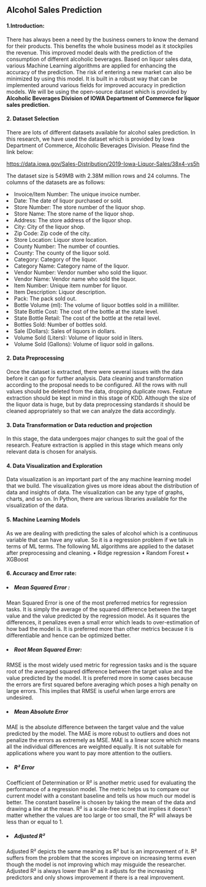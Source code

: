 ## Alcohol Sales Prediction
#### 1.Introduction:
There has always been a need by the business owners to know the demand for their products. This benefits the whole business model as it stockpiles the revenue. This improved model deals with the prediction of the consumption of different alcoholic beverages. Based on liquor sales data, various Machine Learning algorithms are applied for enhancing the accuracy of the prediction. The risk of entering a new market can also be minimized by using this model. It is built in a robust way that can be implemented around various fields for improved accuracy in prediction models. We will be using the open-source dataset which is provided by <b> Alcoholic Beverages Division of IOWA Department of Commerce for liquor sales prediction.</b>

#### 2. Dataset Selection
There are lots of different datasets available for alcohol sales prediction. In this research, we have used the dataset which is provided by Iowa Department of Commerce, Alcoholic Beverages Division. Please find the link below:

<a href="https://data.iowa.gov/Sales-Distribution/2019-Iowa-Liquor-Sales/38x4-vs5h">https://data.iowa.gov/Sales-Distribution/2019-Iowa-Liquor-Sales/38x4-vs5h</a>

The dataset size is 549MB with 2.38M million rows and 24 columns. The columns of the datasets are as follows:
  <li>Invoice/Item Number: The unique invoice number.</li>
  <li>Date: The date of liquor purchased or sold.</li>
  <li>Store Number: The store number of the liquor shop.</li>
  <li>Store Name: The store name of the liquor shop.</li>
  <li>Address: The store address of the liquor shop.</li>
  <li>City: City of the liquor shop.</li>
  <li>Zip Code: Zip code of the city.</li>
  <li>Store Location: Liquor store location.</li> 
  <li>County Number: The number of counties.</li>
  <li>County: The county of the liquor sold.</li>
  <li>Category: Category of the liquor.</li>
  <li>Category Name: Category name of the liquor.</li>
  <li>Vendor Number: Vendor number who sold the liquor.</li>
  <li>Vendor Name: Vendor name who sold the liquor.</li>
  <li>Item Number: Unique item number for liquor.</li>
  <li>Item Description: Liquor description.</li>
  <li>Pack: The pack sold out.</li>
  <li>Bottle Volume (ml): The volume of liquor bottles sold in a milliliter.</li>
  <li>State Bottle Cost: The cost of the bottle at the state level. </li>
  <li>State Bottle Retail: The cost of the bottle at the retail level.</li>
  <li>Bottles Sold: Number of bottles sold.</li>
  <li>Sale (Dollars): Sales of liquors in dollars.</li> 
  <li>Volume Sold (Liters): Volume of liquor sold in liters.</li> 
  <li>Volume Sold (Gallons): Volume of liquor sold in gallons.</li>


#### 2. Data Preprocessing
Once the dataset is extracted, there were several issues with the data before it can go for further analysis. Data cleaning and transformation according to the proposal needs to be configured. All the rows with null values should be deleted from the data, dropping duplicate rows. Feature extraction should be kept in mind in this stage of KDD. Although the size of the liquor data is huge, but by data preprocessing standards it should be cleaned appropriately so that we can analyze the data accordingly.

#### 3. Data Transformation or Data reduction and projection
In this stage, the data undergoes major changes to suit the goal of the research. Feature extraction is applied in this stage which means only relevant data is chosen for analysis.

#### 4. Data Visualization and Exploration
Data visualization is an important part of the any machine learning model that we build. The visualization gives us more ideas about the distribution of data and insights of data. The visualization can be any type of graphs, charts, and so on. In Python, there are various libraries available for the visualization of the data.

#### 5. Machine Learning Models
As we are dealing with predicting the sales of alcohol which is a continuous variable that can have any value. So it is a regression problem if we talk in terms of ML terms. The following ML algorithms are applied to the dataset after preprocessing and cleaning. 
•	Ridge regression
•	Random Forest
•	XGBoost

#### 6. Accuracy and Error rate: 
##### <li> Mean Squared Error :
Mean Squared Error is one of the most preferred metrics for regression tasks. It is simply the average of the squared difference between               the target value and the value predicted by the regression model. As it squares the differences, it penalizes even a small error which leads to over-estimation of how           bad the model is. It is preferred more than other metrics because it is differentiable and hence can be optimized better.</li>
        
##### <li> Root Mean Squared Error: 
RMSE is the most widely used metric for regression tasks and is the square root of the averaged squared difference between the target          value and the value predicted by the model. It is preferred more in some cases because the errors are first squared before averaging which poses a high penalty on large         errors. This implies that RMSE is useful when large errors are undesired.</li>
        
##### <li> Mean Absolute Error
MAE is the absolute difference between the target value and the value predicted by the model. The MAE is more robust to outliers and does not penalize the errors as             extremely as MSE. MAE is a linear score which means all the individual differences are weighted equally. It is not suitable for applications where you want to pay more           attention to the outliers</li>.
        
##### <li> R² Error
Coefficient of Determination or R² is another metric used for evaluating the performance of a regression model. The metric helps us to compare our current model with a           constant baseline and tells us how much our model is better. The constant baseline is chosen by taking the mean of the data and drawing a line at the mean. R² is a               scale-free score that implies it doesn't matter whether the values are too large or too small, the R² will always be less than or equal to 1. </li>
        
##### <li> Adjusted R²
Adjusted R² depicts the same meaning as R² but is an improvement of it. R² suffers from the problem that the scores improve on increasing terms even though the model is         not improving which may misguide the researcher. Adjusted R² is always lower than R² as it adjusts for the increasing predictors and only shows improvement if there is a         real improvement. 
